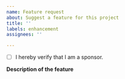 ```yaml
---
name: Feature request
about: Suggest a feature for this project
title: ''
labels: enhancement
assignees: ''

---
```


<!-- Set an X in the square brackets below if you are a sponsor. Sponsorship is required to submit bug reports. See https://github.com/sponsors/Genbox -->
* [ ] I hereby verify that I am a sponsor.

**Description of the feature**
<!-- Provide a short description of the feature. Why would you like the feature?
If the feature makes changes to an existing or new API please provide an example. -->
<Your text here>
